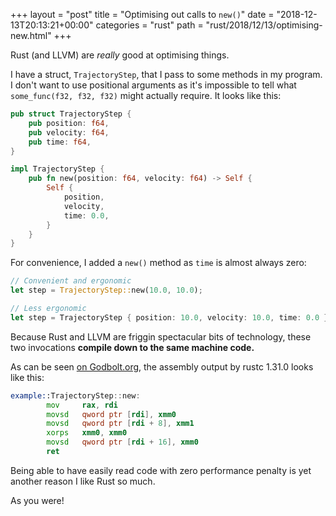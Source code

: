 +++
layout = "post"
title = "Optimising out calls to `new()`"
date = "2018-12-13T20:13:21+00:00"
categories = "rust"
path = "rust/2018/12/13/optimising-new.html"
+++

Rust (and LLVM) are _really_ good at optimising things.

I have a struct, `TrajectoryStep`, that I pass to some methods in my program. I don't want to use
positional arguments as it's impossible to tell what `some_func(f32, f32, f32)` might actually
require. It looks like this:

```rust
pub struct TrajectoryStep {
    pub position: f64,
    pub velocity: f64,
    pub time: f64,
}

impl TrajectoryStep {
    pub fn new(position: f64, velocity: f64) -> Self {
        Self {
            position,
            velocity,
            time: 0.0,
        }
    }
}
```

For convenience, I added a `new()` method as `time` is almost always zero:

```rust
// Convenient and ergonomic
let step = TrajectoryStep::new(10.0, 10.0);

// Less ergonomic
let step = TrajectoryStep { position: 10.0, velocity: 10.0, time: 0.0 };
```

Because Rust and LLVM are friggin spectacular bits of technology, these two invocations **compile
down to the same machine code.**

As can be seen [on Godbolt.org](https://godbolt.org/z/8-TxTR), the assembly output by rustc 1.31.0
looks like this:

```asm
example::TrajectoryStep::new:
        mov     rax, rdi
        movsd   qword ptr [rdi], xmm0
        movsd   qword ptr [rdi + 8], xmm1
        xorps   xmm0, xmm0
        movsd   qword ptr [rdi + 16], xmm0
        ret
```

Being able to have easily read code with zero performance penalty is yet another reason I like Rust
so much.

As you were!
